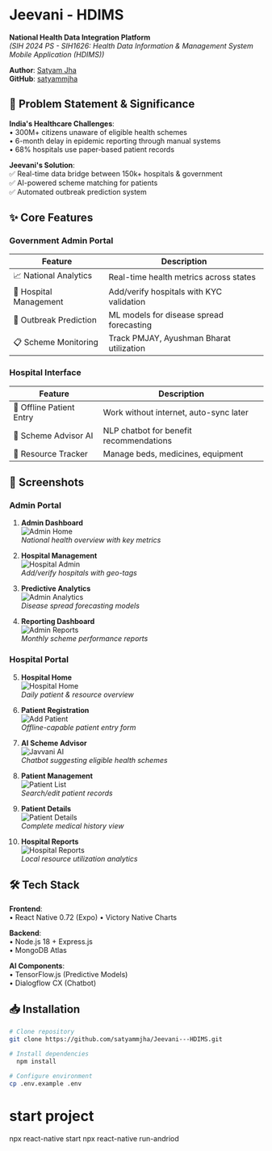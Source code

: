 # Jeevani - HDIMS

**National Health Data Integration Platform**  
_(SIH 2024 PS - SIH1626: Health Data Information & Management System Mobile Application (HDIMS))_

**Author**: [Satyam Jha](mailto:satyammjha0@gmail.com)  
**GitHub**: [satyammjha](https://github.com/satyammjha)

## 🏥 Problem Statement & Significance

**India's Healthcare Challenges**:  
• 300M+ citizens unaware of eligible health schemes  
• 6-month delay in epidemic reporting through manual systems  
• 68% hospitals use paper-based patient records

**Jeevani's Solution**:  
✅ Real-time data bridge between 150k+ hospitals & government  
✅ AI-powered scheme matching for patients  
✅ Automated outbreak prediction system

## ✨ Core Features

### **Government Admin Portal**

| Feature                | Description                              |
| ---------------------- | ---------------------------------------- |
| 📈 National Analytics  | Real-time health metrics across states   |
| 🏥 Hospital Management | Add/verify hospitals with KYC validation |
| 🦠 Outbreak Prediction | ML models for disease spread forecasting |
| 📋 Scheme Monitoring   | Track PMJAY, Ayushman Bharat utilization |

### **Hospital Interface**

| Feature                  | Description                             |
| ------------------------ | --------------------------------------- |
| 📱 Offline Patient Entry | Work without internet, auto-sync later  |
| 🤖 Scheme Advisor AI     | NLP chatbot for benefit recommendations |
| 💊 Resource Tracker      | Manage beds, medicines, equipment       |

## 📸 Screenshots

### Admin Portal

1. **Admin Dashboard**  
   ![Admin Home](/screenshots/Admin-Home.jpg)  
   _National health overview with key metrics_

2. **Hospital Management**  
   ![Hospital Admin](/screenshots/Hospital%20Admin.jpg)  
   _Add/verify hospitals with geo-tags_

3. **Predictive Analytics**  
   ![Admin Analytics](/screenshots/Analysis%20-%20Admin.jpg)  
   _Disease spread forecasting models_

4. **Reporting Dashboard**  
   ![Admin Reports](/screenshots/Reports%20-%20Admin.jpg)  
   _Monthly scheme performance reports_

### Hospital Portal

5. **Hospital Home**  
   ![Hospital Home](/screenshots/Home%20-%20Hospital.jpg)  
   _Daily patient & resource overview_

6. **Patient Registration**  
   ![Add Patient](/screenshots/Add%20Patient%20-%20Hospital.jpg)  
   _Offline-capable patient entry form_

7. **AI Scheme Advisor**  
   ![Javvani AI](/screenshots/JaavaniAI%20-%20Hospital.jpg)  
   _Chatbot suggesting eligible health schemes_

8. **Patient Management**  
   ![Patient List](/screenshots/Patient%20List%20-%20Hospital.jpg)  
   _Search/edit patient records_

9. **Patient Details**  
   ![Patient Details](/screenshots/Patient%20Details%20-%20Hospital.jpg)  
   _Complete medical history view_

10. **Hospital Reports**  
    ![Hospital Reports](/screenshots/Reports-Hospital.jpg)  
    _Local resource utilization analytics_

## 🛠 Tech Stack

**Frontend**:  
• React Native 0.72 (Expo)
• Victory Native Charts

**Backend**:  
• Node.js 18 + Express.js  
• MongoDB Atlas

**AI Components**:  
• TensorFlow.js (Predictive Models)  
• Dialogflow CX (Chatbot)

## 📥 Installation

```bash
# Clone repository
git clone https://github.com/satyammjha/Jeevani---HDIMS.git

# Install dependencies
  npm install

# Configure environment
cp .env.example .env
```

# start project

npx react-native start
npx react-native run-andriod
